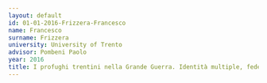 ```yaml
---
layout: default 
id: 01-01-2016-Frizzera-Francesco
name: Francesco
surname: Frizzera
university: University of Trento
advisor: Pombeni Paolo
year: 2016
title: I profughi trentini nella Grande Guerra. Identità multiple, fedeltà percepita, welfare statale
---
```

